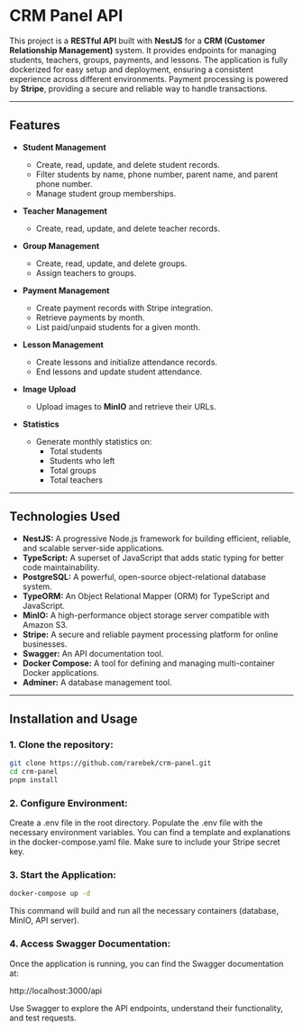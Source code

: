 # CRM Panel API

This project is a **RESTful API** built with **NestJS** for a **CRM (Customer Relationship Management)** system. It provides endpoints for managing students, teachers, groups, payments, and lessons. The application is fully dockerized for easy setup and deployment, ensuring a consistent experience across different environments. Payment processing is powered by **Stripe**, providing a secure and reliable way to handle transactions.

---

## Features

- **Student Management**  
  - Create, read, update, and delete student records.
  - Filter students by name, phone number, parent name, and parent phone number.
  - Manage student group memberships.
  
- **Teacher Management**  
  - Create, read, update, and delete teacher records.

- **Group Management**  
  - Create, read, update, and delete groups.
  - Assign teachers to groups.

- **Payment Management**  
  - Create payment records with Stripe integration.
  - Retrieve payments by month.
  - List paid/unpaid students for a given month.

- **Lesson Management**  
  - Create lessons and initialize attendance records.
  - End lessons and update student attendance.

- **Image Upload**  
  - Upload images to **MinIO** and retrieve their URLs.

- **Statistics**  
  - Generate monthly statistics on:
    - Total students
    - Students who left
    - Total groups
    - Total teachers

---

## Technologies Used

- **NestJS:** A progressive Node.js framework for building efficient, reliable, and scalable server-side applications.
- **TypeScript:** A superset of JavaScript that adds static typing for better code maintainability.
- **PostgreSQL:** A powerful, open-source object-relational database system.
- **TypeORM:** An Object Relational Mapper (ORM) for TypeScript and JavaScript.
- **MinIO:** A high-performance object storage server compatible with Amazon S3.
- **Stripe:** A secure and reliable payment processing platform for online businesses.
- **Swagger:** An API documentation tool.
- **Docker Compose:** A tool for defining and managing multi-container Docker applications.
- **Adminer:** A database management tool.

---

## Installation and Usage

### 1. Clone the repository:

```bash
git clone https://github.com/rarebek/crm-panel.git
cd crm-panel
pnpm install
```

### 2. Configure Environment:
Create a .env file in the root directory.
Populate the .env file with the necessary environment variables. You can find a template and explanations in the docker-compose.yaml file.
Make sure to include your Stripe secret key.
### 3. Start the Application:
```bash
docker-compose up -d
```
This command will build and run all the necessary containers (database, MinIO, API server).

### 4. Access Swagger Documentation:
Once the application is running, you can find the Swagger documentation at:

http://localhost:3000/api

Use Swagger to explore the API endpoints, understand their functionality, and test requests.
